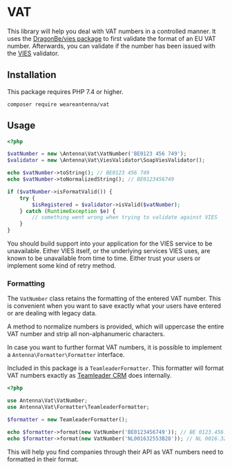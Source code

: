 # VAT

This library will help you deal with VAT numbers in a controlled manner. It uses the [DragonBe/vies package](https://github.com/DragonBe/vies) to first validate the format of an EU VAT number. Afterwards, you can validate if the number has been issued with the [VIES](https://ec.europa.eu/taxation_customs/vies/) validator. 

## Installation

This package requires PHP 7.4 or higher.

```
composer require weareantenna/vat 
```

## Usage

```php
<?php

$vatNumber = new \Antenna\Vat\VatNumber('BE0123 456 749');
$validator = new \Antenna\Vat\ViesValidator\SoapViesValidator();

echo $vatNumber->toString(); // BE0123 456 749
echo $vatNumber->toNormalizedString(); // BE0123456749

if ($vatNumber->isFormatValid()) {
    try {
        $isRegistered = $validator->isValid($vatNumber); 
    } catch (RuntimeException $e) {
        // something went wrong when trying to validate against VIES
    }
}
```

You should build support into your application for the VIES service to be unavailable. Either VIES itself, or the underlying services VIES uses, are known to be unavailable from time to time. Either trust your users or implement some kind of retry method.

### Formatting

The `VatNumber` class retains the formatting of the entered VAT number. This is convenient when you want to save exactly what your users have entered or are dealing with legacy data.

A method to normalize numbers is provided, which will uppercase the entire VAT number and strip all non-alphanumeric characters. 

In case you want to further format VAT numbers, it is possible to implement a `Antenna\Formatter\Formatter` interface. 

Included in this package is a `TeamleaderFormatter`. This formatter will format VAT numbers exactly as [Teamleader CRM](https://www.teamleader.eu/) does internally.

```php
<?php

use Antenna\Vat\VatNumber;
use Antenna\Vat\Formatter\TeamleaderFormatter;

$formatter = new TeamleaderFormatter();

echo $formatter->format(new VatNumber('BE0123456749')); // BE 0123.456.749
echo $formatter->format(new VatNumber('NL001632553B28')); // NL 0016.32.553.B28
``` 

This will help you find companies through their API as VAT numbers need to formatted in their format.
